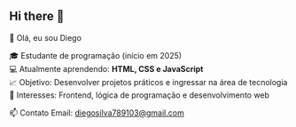 ## Hi there 👋

👋 Olá, eu sou Diego

🎓 Estudante de programação (início em 2025)  
💻 Atualmente aprendendo: **HTML, CSS e JavaScript**  
📈 Objetivo: Desenvolver projetos práticos e ingressar na área de tecnologia  
🌱 Interesses: Frontend, lógica de programação e desenvolvimento web  

📫 Contato
Email: diegosilva789103@gmail.com
